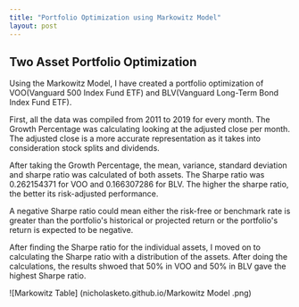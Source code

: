 ```yaml
---
title: "Portfolio Optimization using Markowitz Model"
layout: post
---
```



## Two Asset Portfolio Optimization

Using the Markowitz Model, I have created a portfolio optimization of VOO(Vanguard 500 Index Fund ETF) and BLV(Vanguard Long-Term Bond Index Fund ETF).

First, all the data was compiled from 2011 to 2019 for every month. The Growth Percentage was calculating looking at the adjusted close per month. The adjusted close is a more accurate representation as it takes into consideration stock splits and dividends. 

After taking the Growth Percentage, the mean, variance, standard deviation and sharpe ratio was calculated of both assets. The Sharpe ratio was 0.262154371 for VOO and 0.166307286 for BLV. The higher the sharpe ratio, the better its risk-adjusted performance. 

A negative Sharpe ratio could mean either the risk-free or benchmark rate is greater than the portfolio's historical or projected return or the portfolio's return is expected to be negative. 

After finding the Sharpe ratio for the individual assets, I moved on to calculating the Sharpe ratio with a distribution of the assets. After doing the calculations, the results shwoed that 50% in VOO and 50% in BLV gave the highest Sharpe ratio. 

![Markowitz Table] (nicholasketo.github.io/Markowitz Model .png)
